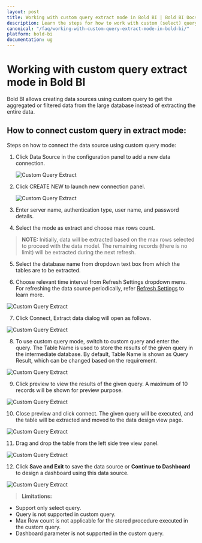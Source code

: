 ```yaml
---
layout: post
title: Working with custom query extract mode in Bold BI | Bold BI Docs
description: Learn the steps for how to work with custom (select) query in SQL datasources for extract mode in Bold BI.
canonical: "/faq/working-with-custom-query-extract-mode-in-bold-bi/"
platform: bold-bi
documentation: ug
---
```



# Working with custom query extract mode in Bold BI

Bold BI allows creating data sources using custom query to get the aggregated or filtered data from the large database instead of extracting the entire data.

## How to connect custom query in extract mode:

Steps on how to connect the data source using custom query mode:

1. Click Data Source in the configuration panel to add a new data connection.

   ![Custom Query Extract](/static/assets/faq/images/custom-query-create-datasource.png#max-width=100%)
   
2. Click CREATE NEW to launch new connection panel.

   ![Custom Query Extract](/static/assets/faq/images/custom-query-create-new.png#max-width=100%)

3. Enter server name, authentication type, user name, and password details.

4. Select the mode as extract and choose max rows count.

> **NOTE:** Initially, data will be extracted based on the max rows selected to proceed with the data model. The remaining records (there is no limit) will be extracted during the next refresh.

5. Select the database name from dropdown text box from which the tables are to be extracted.

6. Choose relevant time interval from Refresh Settings dropdown menu. For refreshing the data source periodically, refer [Refresh Settings](/working-with-data-source/data-connectors/sql-data-source/#sql-data-source-refresh-settings) to learn more.

![Custom Query Extract](/static/assets/faq/images/custom-query-new-datasource-dialog.png#max-width=100%)

7. Click Connect, Extract data dialog will open as follows.

![Custom Query Extract](/static/assets/faq/images/custom-query-extract-data.png#max-width=65%)

8. To use custom query mode, switch to custom query and enter the query. The Table Name is used to store the results of the given query in the intermediate database. By default, Table Name is shown as Query Result, which can be changed based on the requirement.

![Custom Query Extract](/static/assets/faq/images/custom-query-create-query.png#max-width=65%)

9. Click preview to view the results of the given query. A maximum of 10 records will be shown for preview purpose.

![Custom Query Extract](/static/assets/faq/images/custom-query-preview-datasource.png#max-width=65%)

10. Close preview and click connect. The given query will be executed, and the table will be extracted and moved to the data design view page.

![Custom Query Extract](/static/assets/faq/images/custom-query-design-view.png#max-width=75%)

11. Drag and drop the table from the left side tree view panel.

![Custom Query Extract](/static/assets/faq/images/custom-query-drop-table.png#max-width=85%)

12. Click **Save and Exit** to save the data source or **Continue to Dashboard** to design a dashboard using this data source.

![Custom Query Extract](/static/assets/faq/images/custom-query-save-datasource.png#max-width=85%)

> **Limitations:**

- Support only select query.
- Query is not supported in custom query.
- Max Row count is not applicable for the stored procedure executed in the custom query.
- Dashboard parameter is not supported in the custom query.


